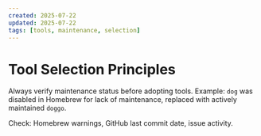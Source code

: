 ```yaml
---
created: 2025-07-22
updated: 2025-07-22
tags: [tools, maintenance, selection]
---
```


# Tool Selection Principles

Always verify maintenance status before adopting tools. Example: `dog` was disabled in Homebrew for lack of maintenance, replaced with actively maintained `doggo`.

Check: Homebrew warnings, GitHub last commit date, issue activity.